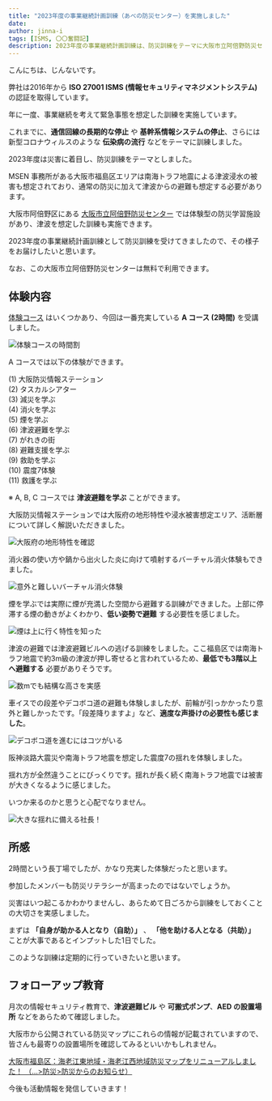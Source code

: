 ```yaml
---
title: "2023年度の事業継続計画訓練（あべの防災センター）を実施しました"
date: 
author: jinna-i
tags: [ISMS, 〇〇奮闘記]
description: 2023年度の事業継続計画訓練は、防災訓練をテーマに大阪市立阿倍野防災センターで体験型の防災学習を行いました。津波避難や震度7の揺れを体験し、防災リテラシーを高めました。その様子をお届けします。
---
```


こんにちは、じんないです。

弊社は2016年から **ISO 27001 ISMS (情報セキュリティマネジメントシステム)** の認証を取得しています。

年に一度、事業継続を考えて緊急事態を想定した訓練を実施しています。

これまでに、**通信回線の長期的な停止** や **基幹系情報システムの停止**、さらには新型コロナウィルスのような **伝染病の流行** などをテーマに訓練しました。

2023年度は災害に着目し、防災訓練をテーマとしました。

MSEN 事務所がある大阪市福島区エリアは南海トラフ地震による津波浸水の被害も想定されており、通常の防災に加えて津波からの避難も想定する必要があります。

大阪市阿倍野区にある [大阪市立阿倍野防災センター](https://www.abeno-bosai-c.city.osaka.jp/tasukaru/) では体験型の防災学習施設があり、津波を想定した訓練も実施できます。

2023年度の事業継続計画訓練として防災訓練を受けてきましたので、その様子をお届けしたいと思います。

なお、この大阪市立阿倍野防災センターは無料で利用できます。

## 体験内容

[体験コース](https://www.abeno-bosai-c.city.osaka.jp/tasukaru/Content/course.pdf) はいくつかあり、今回は一番充実している **A コース (2時間)** を受講しました。

![体験コースの時間割](images/001.png)

A コースでは以下の体験ができます。

(1) 大阪防災情報ステーション  
(2) タスカルシアター  
(3) 減災を学ぶ  
(4) 消火を学ぶ  
(5) 煙を学ぶ  
(6) 津波避難を学ぶ  
(7) がれきの街  
(8) 避難支援を学ぶ  
(9) 救助を学ぶ  
(10) 震度7体験  
(11) 救護を学ぶ  

※ A, B, C コースでは **津波避難を学ぶ** ことができます。

大阪防災情報ステーションでは大阪府の地形特性や浸水被害想定エリア、活断層について詳しく解説いただきました。

![大阪府の地形特性を確認](images/002.jpg)

消火器の使い方や鍋から出火した炎に向けて噴射するバーチャル消火体験もできました。

![意外と難しいバーチャル消火体験](images/003.jpg)

煙を学ぶでは実際に煙が充満した空間から避難する訓練ができました。上部に停滞する煙の動きがよくわかり、**低い姿勢で避難** する必要性を感じました。

![煙は上に行く特性を知った](images/004.jpg)

津波の避難では津波避難ビルへの逃げる訓練をしました。ここ福島区では南海トラフ地震で約3m級の津波が押し寄せると言われているため、**最低でも3階以上へ避難する** 必要がありそうです。

![数mでも結構な高さを実感](images/005.jpg)

車イスでの段差やデコボコ道の避難も体験しましたが、前輪が引っかかったり意外と難しかったです。「段差降りますよ」など、**適度な声掛けの必要性も感じました**。

![デコボコ道を進むにはコツがいる](images/006.jpg)

阪神淡路大震災や南海トラフ地震を想定した震度7の揺れを体験しました。

揺れ方が全然違うことにびっくりです。揺れが長く続く南海トラフ地震では被害が大きくなるように感じました。

いつか来るのかと思うと心配でなりません。

![大きな揺れに備える社長！](images/007.jpg)

## 所感

2時間という長丁場でしたが、かなり充実した体験だったと思います。

参加したメンバーも防災リテラシーが高まったのではないでしょうか。

災害はいつ起こるかわかりませんし、あらためて日ごろから訓練をしておくことの大切さを実感しました。

まずは **「自身が助かる人となり（自助）」** 、 **「他を助ける人となる（共助）」** ことが大事であるとインプットした1日でした。

このような訓練は定期的に行っていきたいと思います。

## フォローアップ教育

月次の情報セキュリティ教育で、**津波避難ビル** や **可搬式ポンプ**、**AED の設置場所** などをあらためて確認しました。

大阪市から公開されている防災マップにこれらの情報が記載されていますので、皆さんも最寄りの設置場所を確認してみるといいかもしれません。

[大阪市福島区：海老江東地域・海老江西地域防災マップをリニューアルしました！ （…>防災>防災からのお知らせ）](https://www.city.osaka.lg.jp/fukushima/page/0000616613.html)

今後も活動情報を発信していきます！
